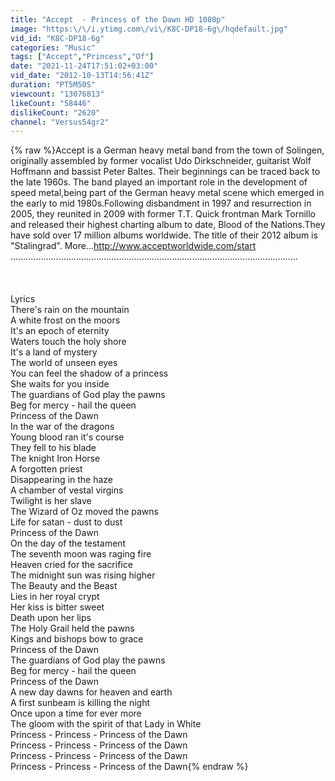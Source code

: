 ```yaml
---
title: "Accept  - Princess of the Dawn HD 1080p"
image: "https:\/\/i.ytimg.com\/vi\/K8C-DP18-6g\/hqdefault.jpg"
vid_id: "K8C-DP18-6g"
categories: "Music"
tags: ["Accept","Princess","Of"]
date: "2021-11-24T17:51:02+03:00"
vid_date: "2012-10-13T14:56:41Z"
duration: "PT5M50S"
viewcount: "13076813"
likeCount: "58446"
dislikeCount: "2620"
channel: "Versus54gr2"
---
```

{% raw %}Accept is a German heavy metal band from the town of Solingen, originally assembled by former vocalist Udo Dirkschneider, guitarist Wolf Hoffmann and bassist Peter Baltes. Their beginnings can be traced back to the late 1960s. The band played an important role in the development of speed metal,being part of the German heavy metal scene which emerged in the early to mid 1980s.Following disbandment in 1997 and resurrection in 2005, they reunited in 2009 with former T.T. Quick frontman Mark Tornillo and released their highest charting album to date, Blood of the Nations.They have sold over 17 million albums worldwide. The title of their 2012 album is &quot;Stalingrad&quot;. More...<a rel="nofollow" target="blank" href="http://www.acceptworldwide.com/start">http://www.acceptworldwide.com/start</a><br />..................................................................................................................<br /><br /><br /><br />Lyrics<br />There's rain on the mountain<br />A white frost on the moors<br />It's an epoch of eternity<br />Waters touch the holy shore<br />It's a land of mystery<br />The world of unseen eyes<br />You can feel the shadow of a princess<br />She waits for you inside<br />The guardians of God play the pawns<br />Beg for mercy - hail the queen<br />Princess of the Dawn<br />In the war of the dragons<br />Young blood ran it's course<br />They fell to his blade<br />The knight Iron Horse<br />A forgotten priest<br />Disappearing in the haze<br />A chamber of vestal virgins<br />Twilight is her slave<br />The Wizard of Oz moved the pawns<br />Life for satan - dust to dust<br />Princess of the Dawn<br />On the day of the testament<br />The seventh moon was raging fire<br />Heaven cried for the sacrifice<br />The midnight sun was rising higher<br />The Beauty and the Beast<br />Lies in her royal crypt<br />Her kiss is bitter sweet<br />Death upon her lips<br />The Holy Grail held the pawns<br />Kings and bishops bow to grace<br />Princess of the Dawn<br />The guardians of God play the pawns<br />Beg for mercy - hail the queen<br />Princess of the Dawn<br />A new day dawns for heaven and earth<br />A first sunbeam is killing the night<br />Once upon a time for ever more<br />The gloom with the spirit of that Lady in White<br />Princess - Princess - Princess of the Dawn<br />Princess - Princess - Princess of the Dawn<br />Princess - Princess - Princess of the Dawn<br />Princess - Princess - Princess of the Dawn{% endraw %}
